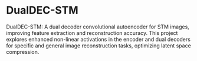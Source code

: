 # DualDEC-STM
DualDEC-STM: A dual decoder convolutional autoencoder for STM images, improving feature extraction and reconstruction accuracy. This project explores enhanced non-linear activations in the encoder and dual decoders for specific and general image reconstruction tasks, optimizing latent space compression.
